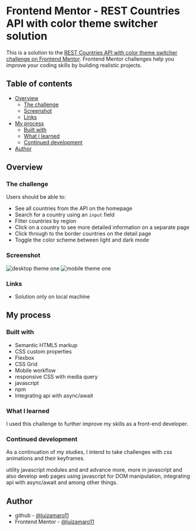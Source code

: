 # Frontend Mentor - REST Countries API with color theme switcher solution

This is a solution to the [REST Countries API with color theme switcher challenge on Frontend Mentor](https://www.frontendmentor.io/challenges/rest-countries-api-with-color-theme-switcher-5cacc469fec04111f7b848ca). Frontend Mentor challenges help you improve your coding skills by building realistic projects. 

## Table of contents

- [Overview](#overview)
  - [The challenge](#the-challenge)
  - [Screenshot](#screenshot)
  - [Links](#links)
- [My process](#my-process)
  - [Built with](#built-with)
  - [What I learned](#what-i-learned)
  - [Continued development](#continued-development)
- [Author](#luizamaro11)

## Overview

### The challenge

Users should be able to:

- See all countries from the API on the homepage
- Search for a country using an `input` field
- Filter countries by region
- Click on a country to see more detailed information on a separate page
- Click through to the border countries on the detail page
- Toggle the color scheme between light and dark mode

### Screenshot

![desktop theme one](./design/desktop-design-themeOne-luiz.png)
![mobile theme one](./design/mobile-design-themeOne-luiz.png)

### Links

- Solution only on local machine

## My process

### Built with

- Semantic HTML5 markup
- CSS custom properties
- Flexbox
- CSS Grid
- Mobile workflow
- responsive CSS with media query
- javascript
- npm
- Integrating api with async/await

### What I learned

I used this challenge to further improve my skills as a front-end developer.

### Continued development

As a continuation of my studies, I intend to take challenges with css animations and their keyframes.

utility javascript modules and and advance more, more in javascript and also develop web pages using javascript for DOM manipulation, integrating api with async/await and among other things.

## Author

- github - [@luizamaro11](https://github.com/luizamaro11)
- Frontend Mentor - [@luizamaro11](https://www.frontendmentor.io/profile/luizamaro11)